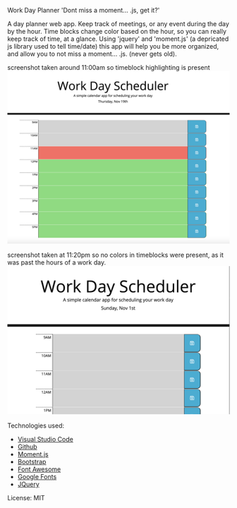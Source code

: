 Work Day Planner
'Dont miss a moment... .js, get it?'

A day planner web app. Keep track of meetings, or any event during the day by the hour. Time blocks change color based on the hour, so you can really keep track of time, at a glance. Using 'jquery' and 'moment.js' (a depricated js library used to tell time/date) this app will help you be more organized, and allow you to not miss a moment... .js. (never gets old).

screenshot taken around 11:00am so timeblock highlighting is present
![screenshot of app during the day](./screenshots/dayPlanner.png)

screenshot taken at 11:20pm so no colors in timeblocks were present, as it was past the hours of a work day.
![screenshot of app after a day (nothing highlighted)](./screenshots/day-planner-app.png)

Technologies used:
* [Visual Studio Code](https://code.visualstudio.com/)
* [Github](https://github.com/)
* [Moment.js](https://momentjs.com/)
* [Bootstrap](https://getbootstrap.com/)
* [Font Awesome](https://fontawesome.com/)
* [Google Fonts](https://fonts.google.com/)
* [JQuery](https://jquery.com/)

License: MIT